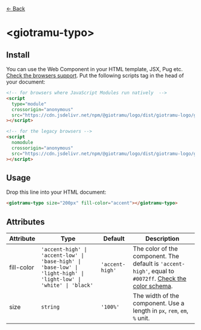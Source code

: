 [← Back](../README.md)

# \<giotramu-typo>

## Install

You can use the Web Component in your HTML template, JSX, Pug etc. [Check the browsers support](./browsers-support.md). Put the following scripts tag in the head of your document:

```html
<!-- for browsers where JavaScript Modules run natively  -->
<script
  type="module"
  crossorigin="anonymous"
  src="https://cdn.jsdelivr.net/npm/@giotramu/logo/dist/giotramu-logo/giotramu-logo.esm.js"
></script>

<!-- for the legacy browsers -->
<script
  nomodule
  crossorigin="anonymous"
  src="https://cdn.jsdelivr.net/npm/@giotramu/logo/dist/giotramu-logo/giotramu-logo.js"
></script>
```

## Usage

Drop this line into your HTML document:

```html
<giotramu-typo size="200px" fill-color="accent"></giotramu-typo>
```

## Attributes

<table>
  <thead>
    <tr>
      <th>Attribute</th>
      <th>Type</th>
      <th>Default</th>
      <th>Description</th>
    </tr>
  <tbody>
    <tr>
      <td>fill-color</td>
      <td><code>'accent-high' | 'accent-low' | 'base-high' | 'base-low' | 'light-high' | 'light-low' | 'white' | 'black'</code></td>
      <td><code>'accent-high'</code></td>
      <td>The color of the component. The default is <code>'accent-high'</code>, equal to <code>#0072ff</code>. <a href="./color-schema.md" title="Color schema">Check the color schema</a>.</td>
    </tr>
    <tr>
      <td>size</td>
      <td><code>string</code></td>
      <td><code>'100%'</code></td>
      <td>The width of the component. Use a length in <code>px</code>, <code>rem</code>, <code>em</code>, <code>%</code> unit.</td>
    <tr>
  </tbody>
</table>
